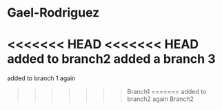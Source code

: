 # Gael-Rodriguez
<<<<<<< HEAD
<<<<<<< HEAD
added to branch2
added a branch 3
=======
added to branch 1
again
>>>>>>> Branch1
=======
added to branch2
again
>>>>>>> Branch2
